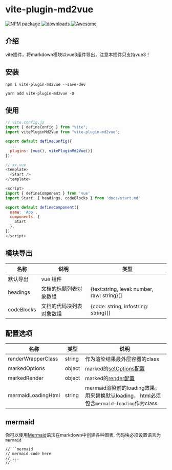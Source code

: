 # vite-plugin-md2vue

<p>
<a href="https://www.npmjs.com/package/vite-plugin-md2vue" target="_blank">
  <img alt="NPM package" src="https://img.shields.io/npm/v/vite-plugin-md2vue.svg?style=flat">
</a>
<a href="https://www.npmjs.com/package/vite-plugin-md2vue" target="_blank">
  <img alt="downloads" src="https://img.shields.io/npm/dt/vite-plugin-md2vue.svg?style=flat">
</a>
<a href="https://github.com/vitejs/awesome-vite#transformers" target="_blank">
  <img src="https://cdn.rawgit.com/sindresorhus/awesome/d7305f38d29fed78fa85652e3a63e154dd8e8829/media/badge.svg" alt="Awesome">
</a>
</p>

## 介绍

vite插件，将markdown模块以vue3组件导出，注意本插件只支持vue3！

## 安装
```
npm i vite-plugin-md2vue --save-dev

yarn add vite-plugin-md2vue -D
```

## 使用
```javascript
// vite.config.js
import { defineConfig } from "vite";
import vitePluginMd2Vue from "vite-plugin-md2vue";

export default defineConfig({
  ...
  plugins: [vue(), vitePluginMd2Vue()]
});
```

```javascript
// xx.vue
<template>
  <Start />
</template>

<script>
import { defineComponent } from 'vue'
import Start, { headings, codeBlocks } from 'docs/start.md'

export default defineComponent({
  name: 'App',
  components: {
    Start
  },
})
</script>
```
## 模块导出
| 名称               | 说明   | 类型 |
| ------------------ | ------ | ------------------------------------------------------------------------------------------------------------------- |
| 默认导出            | vue 组件 |    |
| headings            | 文档的标题列表对象数组 | {text:string, level: number, raw: string}[] |
| codeBlocks            | 文档的代码块列表对象数组 | {code: string, infostring: string}[] |

## 配置选项

| 名称    | 类型  | 说明     |
| ------- | -------- | -------- |
| renderWrapperClass  |  string  | 作为渲染结果最外层容器的class |
| markedOptions |  object  | marked的[setOptions配置](https://marked.js.org/using_advanced#options) |
| markedRender |  object  | marked的[render配置](https://marked.js.org/using_pro#renderer) |
| mermaidLoadingHtml |  string  | mermaid渲染前的loading效果，用来替换默认loading， html必须包含```mermaid-loading```作为class |

## mermaid

你可以使用[Mermaid](https://mermaid-js.github.io/mermaid/#/)语法在markdown中创建各种图表, 代码块必须设置语言为```mermaid```

```
//```mermaid
// mermaid code here
// ...
//```


